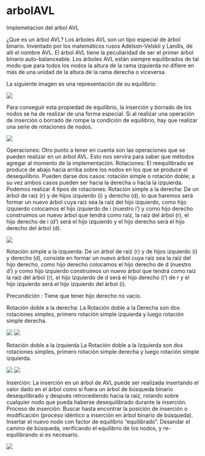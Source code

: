 # arbolAVL
Implemetacion del arbol AVL

¿Que es un árbol AVL?
Los árboles AVL son un tipo especial de árbol binario. Inventado por los matemáticos rusos Adelson-Velskii y Landis, de allí el nombre AVL. 
El árbol AVL tiene la peculiaridad de ser el primer árbol binario auto-balanceable. 
Los árboles AVL están siempre equilibrados de tal modo que para todos los nodos la altura de la rama izquierda no difiere en más de una unidad de la altura de la rama derecha o viceversa.

La siguiente imagen es una representación de su equilibrio:


![](https://pythondiario.com/wp-content/uploads/2018/08/rotacionDoble2.gif.webp)

Para conseguir esta propiedad de equilibrio, la inserción y borrado de los nodos se ha de realizar de una forma especial. Si al realizar una operación de inserción o borrado de rompe la condición de equilibrio, hay que realizar una serie de rotaciones de nodos.

![](https://upload.wikimedia.org/wikipedia/commons/thumb/f/fd/AVL_Tree_Example.gif/220px-AVL_Tree_Example.gif)


Operaciones:
Otro punto a tener en cuenta son las operaciones que se pueden realizar en un árbol AVL. Esto nos servira para saber que métodos agregar al momento de la implementación.
Rotaciones:
El reequilibrado se produce de abajo hacia arriba sobre los nodos en los que se produce el desequilibrio. Pueden darse dos casos: rotación simple o rotación doble; a su vez ambos casos pueden ser hacia la derecha o hacia la izquierda.
Podemos realizar 4 tipos de rotaciones:
Rotación simple a la derecha:
De un árbol de raíz (r) y de hijos izquierdo (i) y derecho (d), lo que haremos será formar un nuevo árbol cuya raíz sea la raíz del hijo izquierdo, como hijo izquierdo colocamos el hijo izquierdo de i (nuestro i’) y como hijo derecho construimos un nuevo árbol que tendrá como raíz, la raíz del árbol (r), el hijo derecho de i (d’) será el hijo izquierdo y el hijo derecho será el hijo derecho del árbol (d).

![](https://upload.wikimedia.org/wikipedia/commons/thumb/3/3a/Rotacionsimplederecha1.JPG/300px-Rotacionsimplederecha1.JPG)

Rotación simple a la izquierda:
De un árbol de raíz (r) y de hijos izquierdo (i) y derecho (d), consiste en formar un nuevo árbol cuya raíz sea la raíz del hijo derecho, como hijo derecho colocamos el hijo derecho de d (nuestro d’) y como hijo izquierdo construimos un nuevo árbol que tendrá como raíz la raíz del árbol (r), el hijo izquierdo de d será el hijo derecho (i’) de r y el hijo izquierdo será el hijo izquierdo del árbol (i).

Precondición : Tiene que tener hijo derecho no vacío.


Rotación doble a la derecha:
La Rotación doble a la Derecha son dos rotaciones simples, primero rotación simple izquierda y luego rotación simple derecha.


![](https://upload.wikimedia.org/wikipedia/commons/thumb/e/e7/ROTACIONDCHA1.jpg/300px-ROTACIONDCHA1.jpg) ![](https://upload.wikimedia.org/wikipedia/commons/thumb/9/99/ROTACIONDCHA2.jpg/300px-ROTACIONDCHA2.jpg)

Rotación doble a la izquierda
La Rotación doble a la Izquierda son dos rotaciones simples, primero rotación simple derecha y luego rotación simple izquierda.

![](https://upload.wikimedia.org/wikipedia/commons/thumb/1/19/ROTACIONIZDA2.jpg/300px-ROTACIONIZDA2.jpg) ![](https://upload.wikimedia.org/wikipedia/commons/thumb/d/dd/ROTACIONIZQ2.jpg/300px-ROTACIONIZQ2.jpg)


Inserción:
La inserción en un árbol de AVL puede ser realizada insertando el valor dado en el árbol como si fuera un árbol de búsqueda binario desequilibrado y después retrocediendo hacia la raíz, rotando sobre cualquier nodo que pueda haberse desequilibrado durante la inserción.
Proceso de inserción:
Buscar hasta encontrar la posición de inserción o modificación (proceso idéntico a inserción en árbol binario de búsqueda).
Insertar el nuevo nodo con factor de equilibrio “equilibrado”.
Desandar el camino de búsqueda, verificando el equilibrio de los nodos, y re-equilibrando si es necesario.

![](https://commons.wikimedia.org/wiki/File:Insercion1.jpg)


